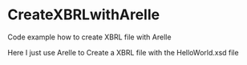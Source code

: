 # CreateXBRLwithArelle
Code example how to create XBRL file with Arelle

Here I just use Arelle to Create a XBRL file with the HelloWorld.xsd file
